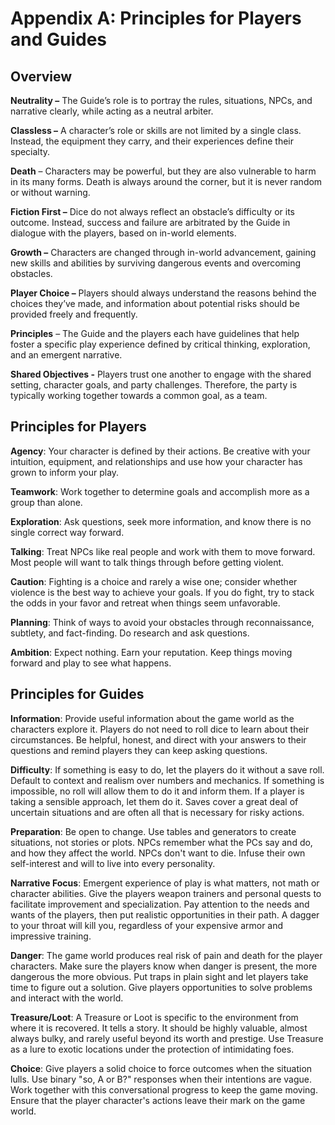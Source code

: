 <div id="appendix-a-principles-for-players-and-guides" class="section level1">

# Appendix A: Principles for Players and Guides

<div id="section-4" class="section level2">

## 

</div>

<div id="overview-1" class="section level2">

## Overview

**Neutrality –** The Guide’s role is to portray the rules, situations, NPCs, and narrative clearly, while acting as a neutral arbiter.

**Classless –** A character’s role or skills are not limited by a single class. Instead, the equipment they carry, and their experiences define their specialty.

**Death** – Characters may be powerful, but they are also vulnerable to harm in its many forms. Death is always around the corner, but it is never random or without warning.

**Fiction First –** Dice do not always reflect an obstacle’s difficulty or its outcome. Instead, success and failure are arbitrated by the Guide in dialogue with the players, based on in-world elements.

**Growth –** Characters are changed through in-world advancement, gaining new skills and abilities by surviving dangerous events and overcoming obstacles.

**Player Choice –** Players should always understand the reasons behind the choices they’ve made, and information about potential risks should be provided freely and frequently.

**Principles** – The Guide and the players each have guidelines that help foster a specific play experience defined by critical thinking, exploration, and an emergent narrative.

**Shared Objectives -** Players trust one another to engage with the shared setting, character goals, and party challenges. Therefore, the party is typically working together towards a common goal, as a team.

</div>

<div id="principles-for-players" class="section level2">

## Principles for Players

**Agency**: Your character is defined by their actions. Be creative with your intuition, equipment, and relationships and use how your character has grown to inform your play.

**Teamwork**: Work together to determine goals and accomplish more as a group than alone.

**Exploration**: Ask questions, seek more information, and know there is no single correct way forward.

**Talking**: Treat NPCs like real people and work with them to move forward. Most people will want to talk things through before getting violent.

**Caution**: Fighting is a choice and rarely a wise one; consider whether violence is the best way to achieve your goals. If you do fight, try to stack the odds in your favor and retreat when things seem unfavorable.

**Planning**: Think of ways to avoid your obstacles through reconnaissance, subtlety, and fact-finding. Do research and ask questions.

**Ambition**: Expect nothing. Earn your reputation. Keep things moving forward and play to see what happens.

</div>

<div id="principles-for-guides" class="section level2">

## Principles for Guides

**Information**: Provide useful information about the game world as the characters explore it. Players do not need to roll dice to learn about their circumstances. Be helpful, honest, and direct with your answers to their questions and remind players they can keep asking questions.

**Difficulty**: If something is easy to do, let the players do it without a save roll. Default to context and realism over numbers and mechanics. If something is impossible, no roll will allow them to do it and inform them. If a player is taking a sensible approach, let them do it. Saves cover a great deal of uncertain situations and are often all that is necessary for risky actions.

**Preparation**: Be open to change. Use tables and generators to create situations, not stories or plots. NPCs remember what the PCs say and do, and how they affect the world. NPCs don't want to die. Infuse their own self-interest and will to live into every personality.

**Narrative Focus**: Emergent experience of play is what matters, not math or character abilities. Give the players weapon trainers and personal quests to facilitate improvement and specialization. Pay attention to the needs and wants of the players, then put realistic opportunities in their path. A dagger to your throat will kill you, regardless of your expensive armor and impressive training.

**Danger**: The game world produces real risk of pain and death for the player characters. Make sure the players know when danger is present, the more dangerous the more obvious. Put traps in plain sight and let players take time to figure out a solution. Give players opportunities to solve problems and interact with the world.

**Treasure/Loot**: A Treasure or Loot is specific to the environment from where it is recovered. It tells a story. It should be highly valuable, almost always bulky, and rarely useful beyond its worth and prestige. Use Treasure as a lure to exotic locations under the protection of intimidating foes.

**Choice**: Give players a solid choice to force outcomes when the situation lulls. Use binary "so, A or B?" responses when their intentions are vague. Work together with this conversational progress to keep the game moving. Ensure that the player character's actions leave their mark on the game world.

</div>

</div>
